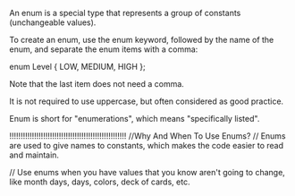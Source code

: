 An enum is a special type that represents a group of constants (unchangeable values).

To create an enum, use the enum keyword, followed by the name of the enum, and separate the enum items with a comma:

enum Level {
  LOW,
  MEDIUM,
  HIGH
};

Note that the last item does not need a comma.

It is not required to use uppercase, but often considered as good practice.

Enum is short for "enumerations", which means "specifically listed".

!!!!!!!!!!!!!!!!!!!!!!!!!!!!!!!!!!!!!!!!!!!!!!!!!!!!
//Why And When To Use Enums?
// Enums are used to give names to constants, which makes the code easier to read and maintain.

// Use enums when you have values that you know aren't going to change, like month days, days, colors, deck of cards, etc.